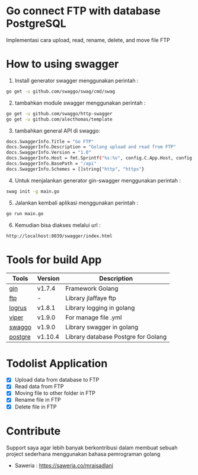 # Go connect FTP with database PostgreSQL
Implementasi cara upload, read, rename, delete, and move file FTP

# How to using swagger
1. Install generator swagger menggunakan perintah :
```sh
go get -u github.com/swaggo/swag/cmd/swag
```
2. tambahkan module swagger menggunakan perintah :
```sh
go get -u github.com/swaggo/http-swagger
go get -u github.com/alecthomas/template
```

3. tambahkan general API di swaggo:
```sh
docs.SwaggerInfo.Title = "Go FTP"
docs.SwaggerInfo.Description = "Golang upload and read from FTP"
docs.SwaggerInfo.Version = "1.0"
docs.SwaggerInfo.Host = fmt.Sprintf("%s:%v", config.C.App.Host, config.C.App.Port)
docs.SwaggerInfo.BasePath = "/api"
docs.SwaggerInfo.Schemes = []string{"http", "https"}
```

4. Untuk menjalankan generator gin-swagger menggunakan perintah :
```sh
swag init -g main.go
```

5. Jalankan kembali aplikasi menggunakan perintah :
```sh
go run main.go
```

6. Kemudian bisa diakses melalui url :
```sh
http://localhost:8039/swagger/index.html
```

# Tools for build App
| Tools | Version | Description |
| ----- | ----- | ----- |
| [gin](https://github.com/gin-gonic/gin) | v1.7.4 | Framework Golang |
| [ftp](github.com/jlaffaye/ftp) | - | Library jlaffaye ftp |
| [logrus](https://github.com/sirupsen/logrus) | v1.8.1 | Library logging in golang |
| [viper](https://github.com/spf13/viper) | v1.9.0 | For manage file .yml |
| [swaggo](https://github.com/swaggo/swag) | v1.9.0 | Library swagger in golang |
| [postgre](https://github.com/lib/pq) | v1.10.4 | Library database Postgre for Golang |

# Todolist Application
- [x] Upload data from database to FTP
- [x] Read data from FTP
- [x] Moving file to other folder in FTP
- [x] Rename file in FTP
- [x] Delete file in FTP

# Contribute
Support saya agar lebih banyak berkontribusi dalam membuat sebuah project sederhana menggunakan bahasa pemrograman golang
- Saweria : https://saweria.co/mraisadlani
